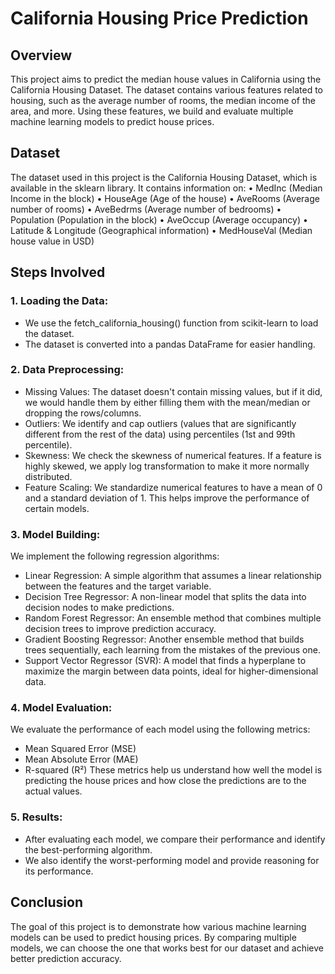 # California Housing Price Prediction

## Overview
This project aims to predict the median house values in California using the California Housing Dataset. The dataset contains various features related to housing, such as the average number of rooms, the median income of the area, and more. Using these features, we build and evaluate multiple machine learning models to predict house prices.

## Dataset
The dataset used in this project is the California Housing Dataset, which is available in the sklearn library. It contains information on:
•	MedInc (Median Income in the block)
•	HouseAge (Age of the house)
•	AveRooms (Average number of rooms)
•	AveBedrms (Average number of bedrooms)
•	Population (Population in the block)
•	AveOccup (Average occupancy)
•	Latitude & Longitude (Geographical information)
•	MedHouseVal (Median house value in USD)

## Steps Involved
### 1.	Loading the Data:
 -	We use the fetch_california_housing() function from scikit-learn to load the dataset.
 -  The dataset is converted into a pandas DataFrame for easier handling.
### 2.	Data Preprocessing:
 - Missing Values: The dataset doesn't contain missing values, but if it did, we would handle them by either filling them  with the mean/median or dropping the rows/columns.
 - Outliers: We identify and cap outliers (values that are significantly different from the rest of the data) using percentiles (1st and 99th percentile).
 - Skewness: We check the skewness of numerical features. If a feature is highly skewed, we apply log transformation to make it more normally distributed.
 - Feature Scaling: We standardize numerical features to have a mean of 0 and a standard deviation of 1. This helps improve the performance of certain models.
### 3.	Model Building: 
  We implement the following regression algorithms:
 - Linear Regression: A simple algorithm that assumes a linear relationship between the features and the target variable.
 - Decision Tree Regressor: A non-linear model that splits the data into decision nodes to make predictions.
 - Random Forest Regressor: An ensemble method that combines multiple decision trees to improve prediction accuracy.
 - Gradient Boosting Regressor: Another ensemble method that builds trees sequentially, each learning from the mistakes of the previous one.
 - Support Vector Regressor (SVR): A model that finds a hyperplane to maximize the margin between data points, ideal for higher-dimensional data.

### 4.	Model Evaluation:
 We evaluate the performance of each model using the following metrics:
 - Mean Squared Error (MSE)
 - Mean Absolute Error (MAE)
 - R-squared (R²)
These metrics help us understand how well the model is predicting the house prices and how close the predictions are to the actual values.

### 5.	Results:
 - After evaluating each model, we compare their performance and identify the best-performing algorithm.
 - We also identify the worst-performing model and provide reasoning for its performance.

## Conclusion
The goal of this project is to demonstrate how various machine learning models can be used to predict housing prices. By comparing multiple models, we can choose the one that works best for our dataset and achieve better prediction accuracy.


